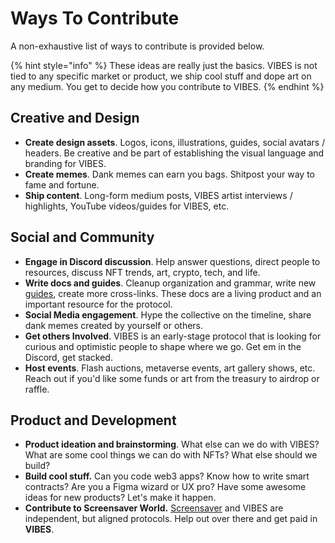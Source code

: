 # Ways To Contribute

A non-exhaustive list of ways to contribute is provided below.

{% hint style="info" %}
These ideas are really just the basics. VIBES is not tied to any specific market or product, we ship cool stuff and dope art on any medium. You get to decide how you contribute to VIBES.
{% endhint %}

## Creative and Design

* **Create design assets**. Logos, icons, illustrations, guides, social avatars / headers. Be creative and be part of establishing the visual language and branding for VIBES.
* **Create memes**. Dank memes can earn you bags. Shitpost your way to fame and fortune.
* **Ship content**. Long-form medium posts, VIBES artist interviews / highlights, YouTube videos/guides for VIBES, etc. 

## Social and Community

* **Engage in Discord discussion**. Help answer questions, direct people to resources, discuss NFT trends, art, crypto, tech, and life.
* **Write docs and guides**. Cleanup organization and grammar, write new [guides](../../resources/guides/), create more cross-links. These docs are a living product and an important resource for the protocol.
* **Social Media engagement**. Hype the collective on the timeline, share dank memes created by yourself or others. 
* **Get others Involved**. VIBES is an early-stage protocol that is looking for curious and optimistic people to shape where we go. Get em in the Discord, get stacked.
* **Host events**. Flash auctions, metaverse events, art gallery shows, etc. Reach out if you'd like some funds or art from the treasury to airdrop or raffle. 

## Product and Development

* **Product ideation and brainstorming**. What else can we do with VIBES? What are some cool things we can do with NFTs? What else should we build?
* **Build cool stuff.** Can you code web3 apps? Know how to write smart contracts? Are you a Figma wizard or UX pro? Have some awesome ideas for new products? Let's make it happen.
* **Contribute to Screensaver World.** [Screensaver](https://screensaver.world) and VIBES are independent, but aligned protocols. Help out over there and get paid in **VIBES**.



